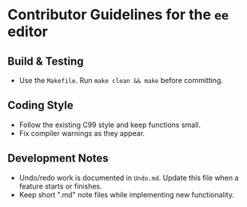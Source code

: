# Contributor Guidelines for the `ee` editor

## Build & Testing
- Use the `Makefile`. Run `make clean && make` before committing.

## Coding Style
- Follow the existing C99 style and keep functions small.
- Fix compiler warnings as they appear.

## Development Notes
- Undo/redo work is documented in `Undo.md`. Update this file when a feature starts or finishes.
- Keep short "<feature>.md" note files while implementing new functionality.
